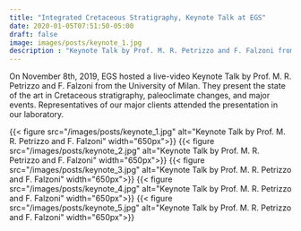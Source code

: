 ```yaml
---
title: "Integrated Cretaceous Stratigraphy, Keynote Talk at EGS"
date: 2020-01-05T07:51:50-05:00
draft: false
image: images/posts/keynote_1.jpg
description : "Keynote Talk by Prof. M. R. Petrizzo and F. Falzoni from the University of Milan"
---
```


On November 8th, 2019, EGS hosted a live-video Keynote Talk by Prof. M. R. Petrizzo and F. Falzoni from the University of Milan.
They present the state of the art in Cretaceous stratigraphy, paleoclimate changes, and major events.
Representatives of our major clients attended the presentation in our laboratory.

{{< figure src="/images/posts/keynote_1.jpg" alt="Keynote Talk by Prof. M. R. Petrizzo and F. Falzoni" width="650px">}}
{{< figure src="/images/posts/keynote_2.jpg" alt="Keynote Talk by Prof. M. R. Petrizzo and F. Falzoni" width="650px">}}
{{< figure src="/images/posts/keynote_3.jpg" alt="Keynote Talk by Prof. M. R. Petrizzo and F. Falzoni" width="650px">}}
{{< figure src="/images/posts/keynote_4.jpg" alt="Keynote Talk by Prof. M. R. Petrizzo and F. Falzoni" width="650px">}}
{{< figure src="/images/posts/keynote_5.jpg" alt="Keynote Talk by Prof. M. R. Petrizzo and F. Falzoni" width="650px">}}
